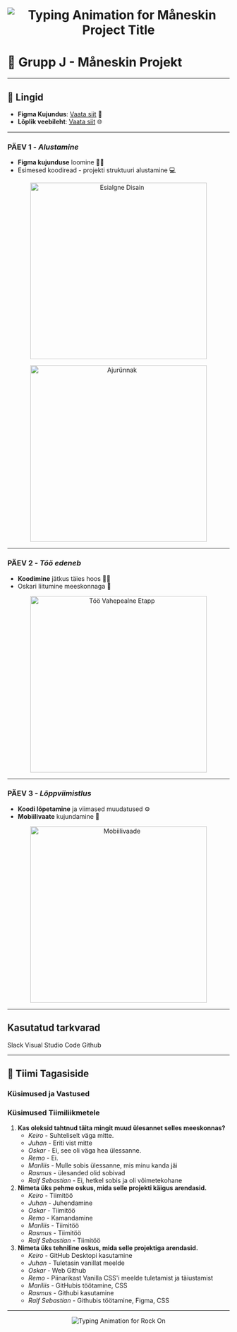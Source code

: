 <h1 align="center">
  <img src="https://readme-typing-svg.herokuapp.com?font=Fira+Code&size=32&pause=500&color=FFFFFF&center=true&vCenter=true&width=1000&height=60&lines=🎸+Grupp+J+-+Måneskin+Projekt+🎸;Stiilne+veebileht+Måneskin'ile;Projekti+autoriks+Grupp+J" alt="Typing Animation for Måneskin Project Title" />
</h1>

# 🎸 Grupp J - Måneskin Projekt
---

## 📌 Lingid

- **Figma Kujundus**: [Vaata siit](https://www.figma.com/design/nTpcvD8kkP8YWahdq5S2g3/Maneskin-projekt?node-id=0-1&node-type=canvas&t=NFPyMzPo9kbTipr7-0) 🎨
- **Lõplik veebileht**: [Vaata siit](https://maneskin.tak23tammela.itmajakas.ee/homepage.html) 🌐

---
### PÄEV 1 - *Alustamine*
- **Figma kujunduse** loomine 👨‍🎨
- Esimesed koodiread - projekti struktuuri alustamine 💻

<p align="center">
  <img src="https://github.com/user-attachments/assets/d03e8957-0b5d-418a-9d9f-0155f48260cf" alt="Esialgne Disain" width="400">
</p>
<p align="center">
  <img src="https://github.com/user-attachments/assets/354b7e24-6f21-435c-9ded-2edf64ec1cde" alt="Ajurünnak" width="400">
</p>

---

### PÄEV 2 - *Töö edeneb*
- **Koodimine** jätkus täies hoos 👨‍💻
- Oskari liitumine meeskonnaga 🎉

<p align="center">
  <img src="https://github.com/user-attachments/assets/6ad532ed-8647-4472-9165-b8f9fa3b70c8" alt="Töö Vahepealne Etapp" width="400">
</p>

---

### PÄEV 3 - *Lõppviimistlus*
- **Koodi lõpetamine** ja viimased muudatused ⚙️
- **Mobiilivaate** kujundamine 📱

<p align="center">
  <img src="https://github.com/user-attachments/assets/8c2bb651-47a4-41c6-92c4-8942331dff87" alt="Mobiilivaade" width="400">
</p>

---

## Kasutatud tarkvarad
Slack
Visual Studio Code
Github 

---


## 💬 Tiimi Tagasiside

### Küsimused ja Vastused
### Küsimused Tiimiliikmetele

1. **Kas oleksid tahtnud täita mingit muud ülesannet selles meeskonnas?**
   - *Keiro* - Suhteliselt väga mitte.
   - *Juhan* - Eriti vist mitte  
   - *Oskar* - Ei, see oli väga hea ülessanne.
   - *Remo* - Ei.
   - *Mariliis* - Mulle sobis ülessanne, mis minu kanda jäi  
   - *Rasmus* - ülesanded olid sobivad
   - *Ralf Sebastian* - Ei, hetkel sobis ja oli võimetekohane
2. **Nimeta üks pehme oskus, mida selle projekti käigus arendasid.**
   - *Keiro* - Tiimitöö
   - *Juhan* - Juhendamine  
   - *Oskar* - Tiimitöö
   - *Remo* - Kamandamine
   - *Mariliis* - Tiimitöö  
   - *Rasmus* - Tiimitöö
   - *Ralf Sebastian* - Tiimitöö
3. **Nimeta üks tehniline oskus, mida selle projektiga arendasid.**
   - *Keiro* - GitHub Desktopi kasutamine
   - *Juhan* - Tuletasin vanillat meelde  
   - *Oskar* - Web Github
   - *Remo* - Piinarikast Vanilla CSS'i meelde tuletamist ja täiustamist
   - *Mariliis* - GitHubis töötamine, CSS  
   - *Rasmus* - Githubi kasutamine
   - *Ralf Sebastian* - Githubis töötamine, Figma, CSS
---
<p align="center">
  <img src="https://readme-typing-svg.herokuapp.com?font=Fira+Code&size=24&pause=500&color=FFFFFF&center=true&vCenter=true&width=600&height=40&lines=🌟+Rocki+koos+Måneskin'iga!+🌟" alt="Typing Animation for Rock On" />
</p>
